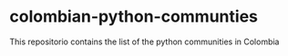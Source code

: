 # colombian-python-communties
This repositorio contains the list of the python communities in Colombia
